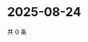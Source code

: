 # 2025-08-24

共 0 条

<!-- BEGIN ZHIHUQUESTIONS -->
<!-- 最后更新时间 Sun Aug 24 2025 04:11:25 GMT+0800 (China Standard Time) -->

<!-- END ZHIHUQUESTIONS -->
